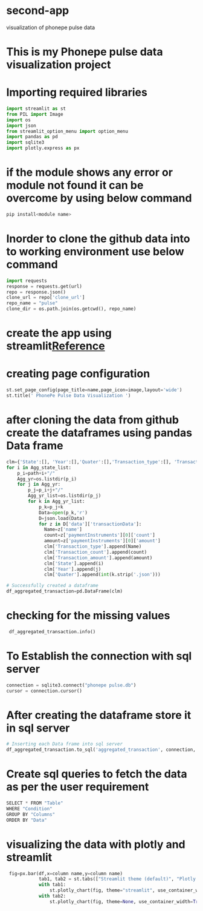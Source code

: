 # second-app
visualization of phonepe pulse data
# This is my Phonepe pulse data  visualization project

# Importing required libraries
```python
import streamlit as st
from PIL import Image
import os
import json
from streamlit_option_menu import option_menu
import pandas as pd
import sqlite3
import plotly.express as px
```
# if the module shows any error or module not found it can be overcome by using below command

```python
pip install<module name>
```
# Inorder to clone the github data into to working environment use below command
```python
import requests
response = requests.get(url)
repo = response.json()
clone_url = repo['clone_url']
repo_name = "pulse"
clone_dir = os.path.join(os.getcwd(), repo_name)
```

# create the app using streamlit[Reference](https://docs.streamlit.io/library/api-reference)

# creating page configuration
```python
st.set_page_config(page_title=name,page_icon=image,layout='wide')
st.title(' PhonePe Pulse Data Visualization ')
```
# after cloning the data from github create the dataframes using pandas Data frame
```python
clm={'State':[], 'Year':[],'Quater':[],'Transaction_type':[], 'Transaction_count':[], 'Transaction_amount':[]}
for i in Agg_state_list:
    p_i=path+i+"/"
    Agg_yr=os.listdir(p_i)
    for j in Agg_yr:
        p_j=p_i+j+"/"
        Agg_yr_list=os.listdir(p_j)
        for k in Agg_yr_list:
            p_k=p_j+k
            Data=open(p_k,'r')
            D=json.load(Data)
            for z in D['data']['transactionData']:
              Name=z['name']
              count=z['paymentInstruments'][0]['count']
              amount=z['paymentInstruments'][0]['amount']
              clm['Transaction_type'].append(Name)
              clm['Transaction_count'].append(count)
              clm['Transaction_amount'].append(amount)
              clm['State'].append(i)
              clm['Year'].append(j)
              clm['Quater'].append(int(k.strip('.json')))

# Successfully created a dataframe
df_aggregated_transaction=pd.DataFrame(clm)
```
# checking for the missing values
```python
 df_aggregated_transaction.info()
```
# To Establish the connection with sql server
```python
connection = sqlite3.connect("phonepe pulse.db")
cursor = connection.cursor()
```
# After creating the dataframe store it in sql server
```python
# Inserting each Data frame into sql server
df_aggregated_transaction.to_sql('aggregated_transaction', connection, if_exists='replace')
```
# Create sql queries to fetch the data as per the user requirement
```python
SELECT * FROM "Table"
WHERE "Condition"
GROUP BY "Columns"
ORDER BY "Data"
```
# visualizing the data with plotly and streamlit
```python
 fig=px.bar(df,x=column name,y=column name)
            tab1, tab2 = st.tabs(["Streamlit theme (default)", "Plotly native theme"])
            with tab1:
                st.plotly_chart(fig, theme="streamlit", use_container_width=True)
            with tab2:
                st.plotly_chart(fig, theme=None, use_container_width=True)
```

